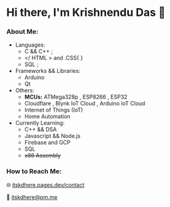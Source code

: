 # Hi there, I'm Krishnendu Das 👋
### About Me:


 <!--- Fun Fact: I'm Introvert 🙂-->
 
 - Languages:
    * C  && C++  ;
    * </ HTML >  and  .CSS{ }
    * SQL ;
- Frameworks && Libraries:
   * Arduino 
   * Qt 
- Others:
   *  **MCUs:** ATMega328p , ESP8266 , ESP32 
   *  Cloudflare , Blynk IoT Cloud , Arduino IoT Cloud 
   * Internet of Things (IoT)
   * Home Automation
- Currently Learning:
  * C++ && DSA 
  * Javascript && Node.js 
  * Firebase and GCP
  * SQL
  * ~~x86 Assembly~~ 

### How to Reach Me:
🌐 [itskdhere.pages.dev/contact](https://itskdhere.pages.dev/contact)

📧 <itskdhere@pm.me>

   <!-- 🌱 I’m currently learning: SQL && C++ ; -->
   <!-- 💬 Ask me about: C || C++ || Arduino || IoT || Blynk Cloud ; -->
   <!-- 📫 How to reach me: -->
   <!-- 🔭 I’m currently working on ... -->
   <!-- 🤔 I’m looking for help with ... -->  
   <!-- 👯 I’m looking to collaborate on ... -->  
   <!-- 😄 Pronouns: ... -->  
   <!-- ⚡ Fun fact: ... -->
